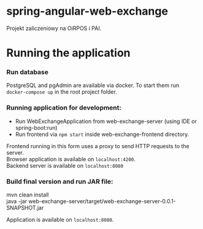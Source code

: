 # spring-angular-web-exchange
Projekt zaliczeniowy na OiRPOS i PAI.


# Running the application

### Run database

PostgreSQL and pgAdmin are available via docker. To start them run `docker-compose up` in the root project folder.

### Running application for development:
- Run WebExchangeApplication from web-exchange-server (using IDE or spring-boot:run)
- Run frontend via `npm start` inside web-exchange-frontend directory.

Frontend running in this form uses a proxy to send HTTP requests to the server.  
Browser application is available on `localhost:4200`.  
Backend server is available on `localhost:8080`

### Build final version and run JAR file:
mvn clean install  
java -jar web-exchange-server/target/web-exchange-server-0.0.1-SNAPSHOT.jar

Application is available on `localhost:8080`.
